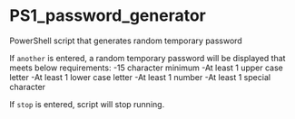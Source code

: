 # PS1_password_generator
PowerShell script that generates random temporary password

If `another` is entered, a random temporary password will be displayed that meets below requirements:
  -15 character minimum
  -At least 1 upper case letter
  -At least 1 lower case letter
  -At least 1 number
  -At least 1 special character
  
 If `stop` is entered, script will stop running.
